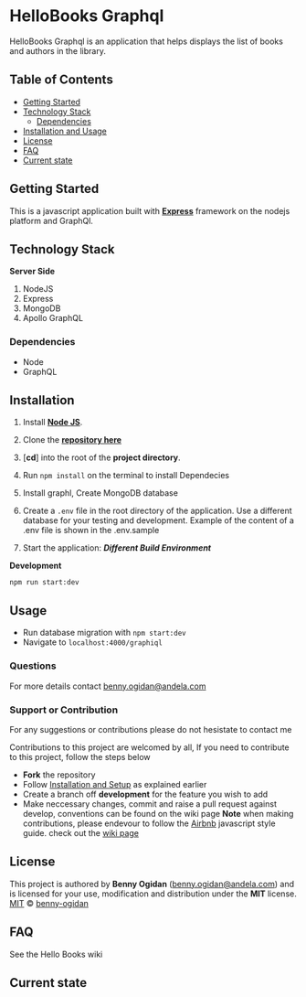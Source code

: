 # HelloBooks Graphql

HelloBooks Graphql is an application that helps displays the list of books and authors in the library.

## Table of Contents
- [Getting Started](#getting-started)
- [Technology Stack](#technology-stack)
  * [Dependencies](#dependencies)
- [Installation and Usage](#installation)
- [License](#license)
- [FAQ](#faqs)
- [Current state](#current-state)

## Getting Started
This is a javascript application built with [**Express**](https://expressjs.com/) framework on the nodejs platform and GraphQl.


## Technology Stack
**Server Side**
1. NodeJS
2. Express
3. MongoDB
4. Apollo GraphQL

### Dependencies
* Node
* GraphQL


## Installation

1. Install [**Node JS**](https://nodejs.org/en/).
2. Clone the [**repository here**](https://github.com/benfluleck/hello-books-graphql.git)
3. [**cd**] into the root of the **project directory**.
4. Run `npm install` on the terminal to install Dependecies
5. Install graphl, Create MongoDB database
6. Create a `.env` file in the root directory of the application. Use a different database for your testing and development. Example of the content of a .env file is shown in the .env.sample

8. Start the application:
**_Different Build Environment_**


**Development**
```
npm run start:dev

```

## Usage
- Run database migration with `npm start:dev`
- Navigate to `localhost:4000/graphiql`


### Questions
For more details contact benny.ogidan@andela.com

### Support or Contribution
For any suggestions or contributions  please do not hesistate to contact me

Contributions to this project are welcomed by all, If you need to contribute to this project, follow the steps below
* **Fork** the repository
* Follow [Installation and Setup](#installation-and-setup) as explained earlier
* Create a branch off **development** for the feature you wish to add
* Make neccessary changes, commit and raise a pull request against develop, conventions can be found on the wiki page
**Note** when making contributions, please endevour to follow the [Airbnb](https://github.com/airbnb/javascript) javascript style guide. check out the [wiki page](https://github.com/benfluleck/HelloBooks/wiki)

## License
This project is authored by **Benny Ogidan** (benny.ogidan@andela.com) and is licensed for your use, modification and distribution under the **MIT** license.
[MIT][license] © [benny-ogidan][author]
<!-- Definitions -->
[license]: LICENSE
[author]: benny-ogidan

## FAQ
See the Hello Books wiki

## Current state
